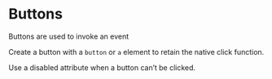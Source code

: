 # Buttons

Buttons are used to invoke an event

Create a button with a `button` or `a` element to retain the native click function.

Use a disabled attribute when a button can’t be clicked.
